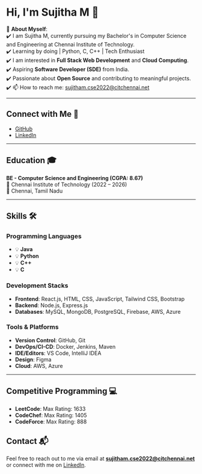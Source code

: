 # Hi, I'm Sujitha M 👋

🌱 **About Myself**:  
✔️ I am Sujitha M, currently pursuing my Bachelor's in Computer Science and Engineering at Chennai Institute of Technology.  
✔️ Learning by doing | Python, C, C++ | Tech Enthusiast  
✔️ I am interested in **Full Stack Web Development** and **Cloud Computing**.  
✔️ Aspiring **Software Developer (SDE)** from India.  
✔️ Passionate about **Open Source** and contributing to meaningful projects.  
✔️ 📫 How to reach me: [sujitham.cse2022@citchennai.net](mailto:sujitham.cse2022@citchennai.net)  

---

## Connect with Me 🔗

- [GitHub](https://github.com/SujithaM)  
- [LinkedIn](https://www.linkedin.com/in/sujitha-m-982001b0/)  

---

## Education 🎓

**BE - Computer Science and Engineering (CGPA: 8.67)**  
🏫 Chennai Institute of Technology (2022 – 2026)  
📍 Chennai, Tamil Nadu

---

## Skills 🛠️

### Programming Languages  
- 💡 **Java**  
- 💡 **Python**  
- 💡 **C++**  
- 💡 **C**  

### Development Stacks  
- **Frontend**: React.js, HTML, CSS, JavaScript, Tailwind CSS, Bootstrap  
- **Backend**: Node.js, Express.js  
- **Databases**: MySQL, MongoDB, PostgreSQL, Firebase, AWS, Azure  

### Tools & Platforms  
- **Version Control**: GitHub, Git  
- **DevOps/CI-CD**: Docker, Jenkins, Maven  
- **IDE/Editors**: VS Code, IntelliJ IDEA  
- **Design**: Figma  
- **Cloud**: AWS, Azure  

---

## Competitive Programming 💻

- **LeetCode**: Max Rating: 1633  
- **CodeChef**: Max Rating: 1405  
- **CodeForce**: Max Rating: 888  

## Contact 📬

Feel free to reach out to me via email at **sujitham.cse2022@citchennai.net** or connect with me on [LinkedIn](https://www.linkedin.com/in/sujitha-m-982001b0/).
